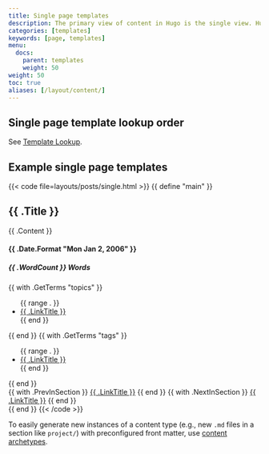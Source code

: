 ```yaml
---
title: Single page templates
description: The primary view of content in Hugo is the single view. Hugo will render every Markdown file provided with a corresponding single template.
categories: [templates]
keywords: [page, templates]
menu:
  docs:
    parent: templates
    weight: 50
weight: 50
toc: true
aliases: [/layout/content/]
---
```


## Single page template lookup order

See [Template Lookup](/templates/lookup-order/).

## Example single page templates

{{< code file=layouts/posts/single.html >}}
{{ define "main" }}
  <section id="main">
    <h1 id="title">{{ .Title }}</h1>
    <div>
      <article id="content">
        {{ .Content }}
      </article>
    </div>
  </section>
  <aside id="meta">
    <div>
      <section>
        <h4 id="date"> {{ .Date.Format "Mon Jan 2, 2006" }} </h4>
        <h5 id="wordcount"> {{ .WordCount }} Words</h5>
      </section>
      {{ with .GetTerms "topics" }}
        <ul id="topics">
          {{ range . }}
            <li><a href="{{ .RelPermalink }}">{{ .LinkTitle }}</a></li>
          {{ end }}
        </ul>
      {{ end }}
      {{ with .GetTerms "tags" }}
        <ul id="tags">
          {{ range . }}
            <li><a href="{{ .RelPermalink }}">{{ .LinkTitle }}</a></li>
          {{ end }}
        </ul>
      {{ end }}
    </div>
    <div>
      {{ with .PrevInSection }}
        <a class="previous" href="{{ .RelPermalink }}"> {{ .LinkTitle }}</a>
      {{ end }}
      {{ with .NextInSection }}
        <a class="next" href="{{ .RelPermalink }}"> {{ .LinkTitle }}</a>
      {{ end }}
    </div>
  </aside>
{{ end }}
{{< /code >}}

To easily generate new instances of a content type (e.g., new `.md` files in a section like `project/`) with preconfigured front matter, use [content archetypes][archetypes].

[archetypes]: /content-management/archetypes/
[base templates]: /templates/base/
[content type]: /content-management/types/
[directory structure]: /getting-started/directory-structure/
[dry]: https://en.wikipedia.org/wiki/Don%27t_repeat_yourself
[`.format` function]: /methods/time/format/
[front matter]: /content-management/front-matter/
[pagetaxonomy]: /templates/taxonomy-templates/#list-terms-assigned-to-a-page
[partials]: /templates/partials/
[section]: /content-management/sections/
[spf13]: https://spf13.com/
[`with`]: /functions/go-template/with/
